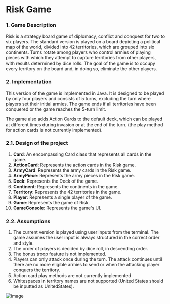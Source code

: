 # Risk Game 

### 1. Game Description

Risk is a strategy board game of diplomacy, conflict and conquest for two to six players. The standard version is played on a board depicting a political map of the world, divided into 42 territories, which are grouped into six continents. Turns rotate among players who control armies of playing pieces with which they attempt to capture territories from other players, with results determined by dice rolls. The goal of the game is to occupy every territory on the board and, in doing so, eliminate the other players.

### 2. Implementation
This version of the game is implemented in Java. It is designed to be played by only four players and consists of 5 turns, excluding the turn where players set their initial armies. The game ends if all territories have been conquered or the game reaches the 5-turn limit.

The game also adds Action Cards to the default deck, which can be played at different times during invasion or at the end of the turn. (the play method for action cards is not currently implemented).

### 2.1. Design of the project

1. <b>Card</b>: An encompassing Card class that represents all cards in the game.
2.  <b>ActionCard</b>: Represents the action cards in the Risk game.
3.  <b>ArmyCard</b>: Represents the army cards in the Risk game.
4.  <b>ArmyPiece</b>: Represents the army pieces in the Risk game.
5.  <b>Deck</b>: Represents the Deck of the game.
6.  <b>Continent</b>: Represents the continents in the game.
7.  <b>Territory</b>: Represents the 42 territories in the game.
8.  <b>Player</b>: Represents a single player of the game.
9.  <b>Game</b>: Represents the game of Risk.
10.  <b>GameConsole</b>: Represents the game's UI.

### 2.2. Assumptions
1. The current version is played using user inputs from the terminal. The game assumes the user input is always structured in the correct order and style.
2. The order of players is decided by dice roll, in descending order.
3. The bonus troop feature is not implemented.
4. Players can only attack once during the turn. The attack continues until there are no more eligible armies to send or when the attacking player conquers the territory. 
5. Action card play methods are not currently implemented
6. Whitespaces in territory names are not supported (United States should be inputted as UnitedStates).

![image](https://github.com/NunuArabian/OOP-Group-assignment-/assets/162872072/6da38377-4c53-4b6c-a042-2033b3280d98)





